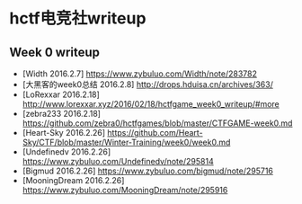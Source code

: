 # hctf电竞社writeup
## Week 0 writeup
* [Width 2016.2.7] https://www.zybuluo.com/Width/note/283782
* [大黑客的week0总结 2016.2.8] http://drops.hduisa.cn/archives/363/
* [LoRexxar 2016.2.18] http://www.lorexxar.xyz/2016/02/18/hctfgame_week0_writeup/#more
* [zebra233 2016.2.18] https://github.com/zebra0/hctfgames/blob/master/CTFGAME-week0.md
* [Heart-Sky 2016.2.26] https://github.com/Heart-Sky/CTF/blob/master/Winter-Training/week0/week0.md
* [Undefinedv 2016.2.26] https://www.zybuluo.com/Undefinedv/note/295814
* [Bigmud 2016.2.26] https://www.zybuluo.com/bigmud/note/295716
* [MooningDream 2016.2.26] https://www.zybuluo.com/MooningDream/note/295916
